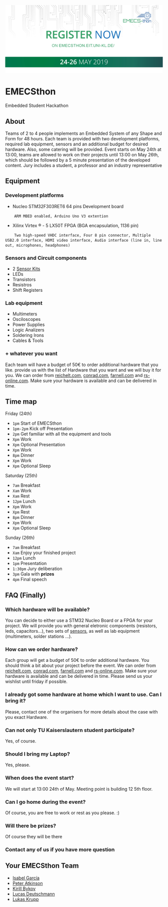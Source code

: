 ![EMECSthon](EMECSthon-Banner.jpg?raw=true "EMECSthon")

# EMECSthon

Embedded Student Hackathon

## About

Teams of 2 to 4 people implements an Embedded System of any Shape and Form for 48 hours. Each team is provided with two development platforms, required lab equipment, sensors and an additional budget for desired hardware. Also, some catering will be provided. Event starts on May 24th at 13:00, teams are allowed to work on their projects until 13:00 on May 26th, which should be followed by a 5 minute presentation of the developed content. Jury includes a student, a professor and an industry representative 

## Equipment

### Development platforms

* Nucleo STM32F303RET6 64 pins Development board

```
    ARM MBED enabled, Arduino Uno V3 extention
```

* Xilinx Virtex ® - 5 LX50T FPGA (BGA encapsulation, 1136 pin)

```
    Two high-speed VHDC interface, Four 8 pin connector, Multiple USB2.0 interface, HDMI video interface, Audio interface (line in, line out, microphones, headphones)
```

### Sensors and Circuit components

* 2 [Sensor Kits](https://www.reichelt.de/arduino-40-in-1-sensor-kit-sensors-and-modules-ard-sensor-kit-2-p159951.html?GROUPID=8244&START=0&OFFSET=16&SID=92XK25ZawQAUAAAC5KkhA45f6fe75137e2419a87a9fc7ce302b13&LANGUAGE=EN&&r=1)
* LEDs
* Transistors
* Resistros
* Shift Registers

### Lab equipment

* Multimeters
* Osciloscopes
* Power Supplies 
* Logic Analizers
* Soldering Irons
* Cables & Tools

### + whatever you want

Each team will have a budget of 50€ to order additional hardware that you like. provide us with the list of Hardware that you want and we will buy it for you. We can order from [reichelt.com](https://reichelt.com), [conrad.com](https://conrad.com), [farnell.com](https://farnell.com) and [rs-online.com](https://de.rs-online.com/web/). Make sure your hardware is available and can be delivered in time.

## Time map

Friday (24th)

* `1pm` Start of EMECSthon
* `1pm-2pm` Kick off Presentation
* `2pm` Get familiar with all the equipment and tools
* `Xpm` Work
* `Xpm` Optional Presentation
* `Xpm` Work
* `8pm` Dinner
* `Xpm` Work
* `Xpm` Optional Sleep

Saturday (25th)

* `7am` Breakfast
* `Xam` Work
* `Xam` Rest
* `12pm` Lunch
* `Xpm` Work
* `Xpm` Rest
* `8pm` Dinner
* `Xpm` Work
* `Xpm` Optional Sleep

Sunday (26th)

* `7am` Breakfast
* `Xam` Enjoy your finished project
* `12pm` Lunch
* `1pm` Presentation
* `1:30pm` Jury deliberation
* `3pm` Gala with **prizes**
* `4pm` Final speech

## FAQ (Finally)

### Which hardware will be available?

You can decide to either use a STM32 Nucleo Board or a FPGA for your project. We will provide you with general eletronic components (resistors, leds, capacitors...), two sets of [sensors](https://www.reichelt.de/arduino-40-in-1-sensor-kit-sensors-and-modules-ard-sensor-kit-2-p159951.html?GROUPID=8244&START=0&OFFSET=16&SID=92XK25ZawQAUAAAC5KkhA45f6fe75137e2419a87a9fc7ce302b13&LANGUAGE=EN&&r=1), as well as lab equipment (multimeters, solder stations ...).

### How can we order hardware?

Each group will get a budget of 50€ to order additional hardware. You should think a bit about your project before the event. We can order from [reichelt.com](https://reichelt.com), [conrad.com](https://conrad.com), [farnell.com](https://farnell.com) and [rs-online.com](https://de.rs-online.com/web/). Make sure your hardware is available and can be delivered in time. Please send us your wishlist until friday if possible.

### I already got some hardware at home which I want to use. Can I bring it?

Please, contact one of the organisers for more details about the case with you exact Hardware.

### Can not only TU Kaiserslautern student participate?

Yes, of course.

### Should I bring my Laptop?

Yes, please.

### When does the event start?

We will start at 13:00 24th of May. Meeting point is building 12 5th floor.

### Can I go home during the event?

Of course, you are free to work or rest as you please. :)

### Will there be prizes?

Of course they will be there

### Contact any of us if you have more question
    
## Your EMECSthon Team
* [Isabel García](mailto:igarciabanos@gmail.com)
* [Peter Atkinson](mailto:patkinso@rhrk.uni-kl.de)
* [Kirill Bykov](mailto:mrkirillbykov@gmail.com)
* [Lucas Deutschmann](mailto:Lucas.Deutschmann@web.de)
* [Lukas Krupp](mailto:lkrupp@rhrk.uni-kl.de)

